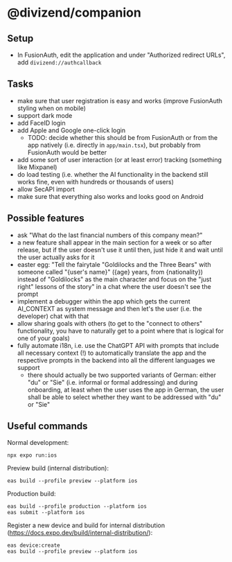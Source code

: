 # @divizend/companion

## Setup

- In FusionAuth, edit the application and under "Authorized redirect URLs", add `divizend://authcallback`

## Tasks

- make sure that user registration is easy and works (improve FusionAuth styling when on mobile)
- support dark mode
- add FaceID login
- add Apple and Google one-click login
  - TODO: decide whether this should be from FusionAuth or from the app natively (i.e. directly in `app/main.tsx`), but probably from FusionAuth would be better
- add some sort of user interaction (or at least error) tracking (something like Mixpanel)
- do load testing (i.e. whether the AI functionality in the backend still works fine, even with hundreds or thousands of users)
- allow SecAPI import
- make sure that everything also works and looks good on Android

## Possible features

- ask "What do the last financial numbers of this company mean?"
- a new feature shall appear in the main section for a week or so after release, but if the user doesn't use it until then, just hide it and wait until the user actually asks for it
- easter egg: "Tell the fairytale "Goldilocks and the Three Bears" with someone called "{user's name}" ({age} years, from {nationality}) instead of "Goldilocks" as the main character and focus on the "just right" lessons of the story" in a chat where the user doesn't see the prompt
- implement a debugger within the app which gets the current AI_CONTEXT as system message and then let's the user (i.e. the developer) chat with that
- allow sharing goals with others (to get to the "connect to others" functionality, you have to naturally get to a point where that is logical for one of your goals)
- fully automate i18n, i.e. use the ChatGPT API with prompts that include all necessary context (!) to automatically translate the app and the respective prompts in the backend into all the different languages we support
  - there should actually be two supported variants of German: either "du" or "Sie" (i.e. informal or formal addressing) and during onboarding, at least when the user uses the app in German, the user shall be able to select whether they want to be addressed with "du" or "Sie"

## Useful commands

Normal development:

```
npx expo run:ios
```

Preview build (internal distribution):

```
eas build --profile preview --platform ios
```

Production build:

```
eas build --profile production --platform ios
eas submit --platform ios
```

Register a new device and build for internal distribution (https://docs.expo.dev/build/internal-distribution/):

```
eas device:create
eas build --profile preview --platform ios
```
